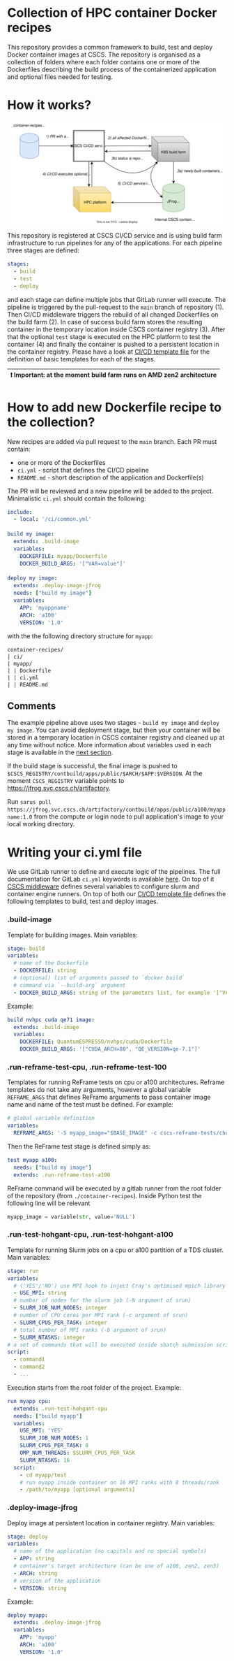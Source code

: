 # Collection of HPC container Docker recipes

This repository provides a common framework to build, test and deploy Docker container images at CSCS. The repository is organised as a collection of folders where each folder contains one or more of the Dockerfiles describing the build process of the containerized application and optional files needed for testing.

# How it works?

![cb](contbuild.svg)

This repository is registered at CSCS CI/CD service and is using build farm infrastructure to run pipelines for any of the applications. For each pipeline three stages are defined:
```yml
stages:
  - build
  - test
  - deploy
```
and each stage can define multiple jobs that GitLab runner will execute. The pipeline is triggered by the pull-request to the `main` branch of repository (1). Then CI/CD middleware triggers the rebuild of all changed Dockerfiles on the build farm (2). In case of success build farm stores the resulting container in the temporary location inside CSCS container registry (3). After that the optional `test` stage is executed on the HPC platform to test the container (4) and finally the container is pushed to a persistent location in the container registry. Please have a look at [CI/CD template file](ci/common.yml) for the definition of basic templates for each of the stages.

| :exclamation:  Important: at the moment build farm runs on AMD zen2 architecture |
|-|


# How to add new Dockerfile recipe to the collection?
New recipes are added via pull request to the `main` branch. Each PR must contain:
 - one or more of the Dockerfiles
 - `ci.yml` - script that defines the CI/CD pipeline
 - `README.md` - short description of the application and Dockerfile(s)

The PR will be reviewed and a new pipeline will be added to the project. Minimalistic `ci.yml` should contain the following:
```yml
include:
  - local: '/ci/common.yml'

build my image:
  extends: .build-image
  variables:
    DOCKERFILE: myapp/Dockerfile
    DOCKER_BUILD_ARGS: '["VAR=value"]'

deploy my image:
  extends: .deploy-image-jfrog
  needs: ["build my image"]
  variables:
    APP: 'myappname'
    ARCH: 'a100'
    VERSION: '1.0'
```

with the the following directory structure for `myapp`: 
```
container-recipes/
| ci/
| myapp/
| | Dockerfile
| | ci.yml
| | README.md
```

## Comments
The example pipeline above uses two stages - `build my image` and `deploy my image`. You can avoid deployment stage, but then your container will be stored in a temporary location in CSCS container registry and cleaned up at any time without notice. More information about variables used in each stage is available in the [next section](#writing-your-ciyml-file). 

If the build stage is successful, the final image is pushed to  `$CSCS_REGISTRY/contbuild/apps/public/$ARCH/$APP:$VERSION`. At the moment `CSCS_REGISTRY` variable points to https://jfrog.svc.cscs.ch/artifactory.

Run `sarus pull https://jfrog.svc.cscs.ch/artifactory/contbuild/apps/public/a100/myappname:1.0` from the compute or login node to pull application's image to your local working directory.

# Writing your ci.yml file
We use GitLab runner to define and execute logic of the pipelines. The full documentation for GitLab `ci.yml` keywords is available [here](https://docs.gitlab.com/ee/ci/yaml/). On top of it [CSCS middleware](https://gitlab.com/cscs-ci/ci-testing/containerised_ci_doc) defines several variables to configure slurm and container engine runners. On top of both our [CI/CD template file](ci/common.yml) defines the following templates to build, test and deploy images.

### .build-image
Template for building images. Main variables:
```yaml
stage: build
variables:
  # name of the Dockerfile
  - DOCKERFILE: string
  # (optional) list of arguments passed to `docker build`
  # command via `--build-arg` argument
  - DOCKER_BUILD_ARGS: string of the parameters list, for example '["VAR=value"]'
```
Example:
```yml
build nvhpc cuda qe71 image:
  extends: .build-image
  variables:
    DOCKERFILE: QuantumESPRESSO/nvhpc/cuda/Dockerfile
    DOCKER_BUILD_ARGS: '["CUDA_ARCH=80", "QE_VERSION=qe-7.1"]'
```

### .run-reframe-test-cpu, .run-reframe-test-100
Templates for running ReFrame tests on cpu or a100 architectures. Reframe templates do not take any arguments, however a global variable `REFRAME_ARGS` that defines ReFrame arguments to pass container image name and name of the test must be defined. For example:
```yaml
# global variable definition
variables:
  REFRAME_ARGS: '-S myapp_image="$BASE_IMAGE" -c cscs-reframe-tests/checks/apps/myapp/myapp_check.py'
```

Then the ReFrame test stage is defined simply as:
```yaml
test myapp a100:
  needs: ["build my image"]
  extends: .run-reframe-test-a100
```
ReFrame command will be executed by a gitlab runner from the root folder of the repository (from `./container-recipes`). Inside Python test the following line will be relevant
```Python
myapp_image = variable(str, value='NULL')
```

### .run-test-hohgant-cpu, .run-test-hohgant-a100
Template for running Slurm jobs on a cpu or a100 partition of a TDS cluster. Main variables:  
```yaml
stage: run
variables:
  # ('YES'/'NO') use MPI hook to inject Cray's optimised mpich library into container
  - USE_MPI: string
  # number of nodes for the slurm job (-N argument of srun)
  - SLURM_JOB_NUM_NODES: integer
  # number of CPU cores per MPI rank (-c argument of srun)
  - SLURM_CPUS_PER_TASK: integer
  # total number of MPI ranks (-b argument of srun)
  - SLURM_NTASKS: integer
# a set of commands that will be executed inside sbatch submission script
script:
  - command1
  - command2
  - ...
```
Execution starts from the root folder of the project. Example:
```yaml
run myapp cpu:
  extends: .run-test-hohgant-cpu
  needs: ["build myapp"]
  variables:
    USE_MPI: 'YES'
    SLURM_JOB_NUM_NODES: 1
    SLURM_CPUS_PER_TASK: 8
    OMP_NUM_THREADS: $SLURM_CPUS_PER_TASK
    SLURM_NTASKS: 16
  script:
    - cd myapp/test
    # run myapp inside container on 16 MPI ranks with 8 threads/rank
    - /path/to/myapp [optional arguments]
```

### .deploy-image-jfrog
Deploy image at persistent location in container registry. Main variables:
```yaml
stage: deploy
variables: 
  # name of the application (no capitals and no special symbols)
  - APP: string
  # container's target architecture (can be one of a100, zen2, zen3)
  - ARCH: string
  # version of the application
  - VERSION: string
```
Example:
```yaml
deploy myapp:
  extends: .deploy-image-jfrog
  variables:
    APP: 'myapp'
    ARCH: 'a100'
    VERSION: '1.0'
```